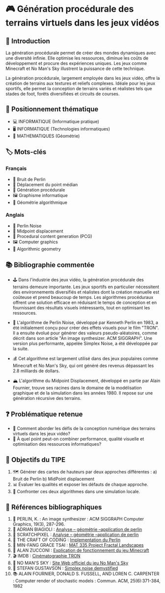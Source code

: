 # 🎮 Génération procédurale des terrains virtuels dans les jeux vidéos

## 🌟 Introduction

La génération procédurale permet de créer des mondes dynamiques avec une diversité infinie. Elle optimise les ressources, diminue les coûts de développement et procure des expériences uniques. Les jeux comme Minecraft et No Man's Sky illustrent la puissance de cette technique.

La génération procédurale, largement employée dans les jeux vidéo, offre la création de terrains aux textures et reliefs complexes. Idéale pour les jeux sportifs, elle permet la conception de terrains variés et réalistes tels que stades de foot, forêts diversifiées et circuits de courses.

## 🧭 Positionnement thématique

- 💻 INFORMATIQUE (Informatique pratique)
- 🖥️ INFORMATIQUE (Technologies informatiques)
- 📐 MATHEMATIQUES (Géométrie)

## 🏷️ Mots-clés

### Français
- 🌊 Bruit de Perlin
- 📍 Déplacement du point médian
- 🔄 Génération procédurale
- 🖼️ Graphisme informatique
- 🔷 Géométrie algorithmique

### Anglais
- 🌊 Perlin Noise
- 📍 Midpoint displacement
- 🔄 Procedural content generation (PCG)
- 🖼️ Computer graphics
- 🔷 Algorithmic geometry

## 📚 Bibliographie commentée

- 🕹️ Dans l'industrie des jeux vidéo, la génération procédurale des terrains demeure importante. Les jeux sportifs en particulier nécessitent des environnements diversifiés et réalistes dont la création manuelle est coûteuse et prend beaucoup de temps. Les algorithmes procéduraux offrent une solution efficace en réduisant le temps de conception et en fournissant des résultats visuels intéressants, tout en optimisant les ressources.

- 🧮 L'algorithme de Perlin Noise, développé par Kenneth Perlin en 1983, a été initialement conçu pour créer des effets visuels pour le film "TRON". Il a ensuite évolué pour générer des valeurs pseudo-aléatoires, comme décrit dans son article "An image synthesizer. ACM SIGGRAPH". Une version plus performante, appelée Simplex Noise, a été développée par la suite.

- 💰 Cet algorithme est largement utilisé dans des jeux populaires comme Minecraft et No Man's Sky, qui ont généré des revenus dépassant les 2.8 milliards de dollars.

- 🏔️ L'algorithme du Midpoint Displacement, développé en partie par Alain Fournier, trouve ses racines dans le domaine de la modélisation graphique et de la simulation dans les années 1980. Il repose sur une génération récursive des terrains.

## ❓ Problématique retenue

- 🤔 Comment aborder les défis de la conception numérique des terrains virtuels dans les jeux vidéo?
- 🎯 À quel point peut-on combiner performance, qualité visuelle et optimisation des ressources informatiques?

## 🎯 Objectifs du TIPE

1. 🗺️ Générer des cartes de hauteurs par deux approches différentes :
   a) Bruit de Perlin
   b) MidPoint displacement
2. 📊 Évaluer les qualités et exposer les défauts de chaque approche.
3. 🔬 Confronter ces deux algorithmes dans une simulation locale.

## 📖 Références bibliographiques

1. 📜 PERLIN, K. : An image synthesizer : ACM SIGGRAPH Computer Graphics, 19(3), 287-296.
2. 🔗 ADRIAN BIAGIOLI : [Analyse – géométrie –application de perlin](https://adrianb.io/2014/08/09/perlinnoise.html)
3. 🔗 SCRATCHPIXEL : [Analyse – géométrie –application de perlin](https://www.scratchapixel.com/lessons/procedural-generation-virtual-worlds/perlin-noise-part-2/perlin-noise.html)
4. 🔗 THE CRAFT OF CODING : [Implementation du Perlin](https://craftofcoding.wordpress.com/2021/07/09/midpoint-displacement-in-2d/)
5. 🔗 MIN-FANG GRACE TSAI : [MAT 335 Project Fractal Landscapes](https://www.sfu.ca/~rpyke/335/projects/tsai/report1.htm)
6. 🔗 ALAN ZUCCONI : [Explication de fonctionnement du jeu Minecraft](https://www.alanzucconi.com/2022/06/05/minecraft-world-generation/)
7. 🎬 IMDB : [Cinématographie TRON](https://www.imdb.com/title/tt0084827/?ref_=ext_shr_lnk)
8. 🔗 NO MAN'S SKY : [Site Web officiel du jeu No Man's Sky](https://www.nomanssky.com/)
9. 📄 STEFAN GUSTAVSON : [Simplex noise demystified](https://www.researchgate.net/publication/216813608_Simplex_noise_demystified)
10. 📚 ALAIN FOURNIER, DONALD S. FUSSELL, AND LOREN C. CARPENTER : Computer render of stochastic models : Commun. ACM, 25(6):371-384, 1982
